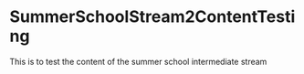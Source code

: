 # SummerSchoolStream2ContentTesting

This is to test the content of the summer school intermediate stream
